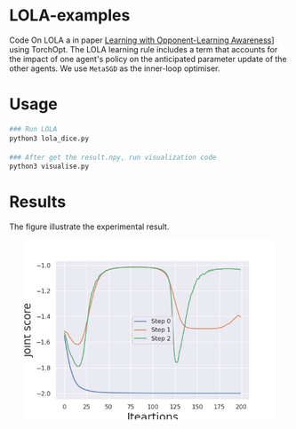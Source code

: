 # LOLA-examples

Code On LOLA a in paper [Learning with Opponent-Learning Awareness](https://arxiv.org/abs/1709.04326)] using TorchOpt. The LOLA learning rule includes a term that accounts for the impact of one agent's policy on the anticipated parameter update of the other agents. We use `MetaSGD` as the inner-loop optimiser.

# Usage
```bash
### Run LOLA
python3 lola_dice.py

### After get the result.npy, run visualization code
python3 visualise.py
```

# Results
The figure illustrate the experimental result.
<div align=center>
<img src="./result.png" width="450" height="325" />
</div>
